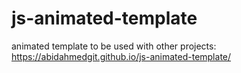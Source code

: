 # js-animated-template
animated template to be used with other projects:
https://abidahmedgit.github.io/js-animated-template/
